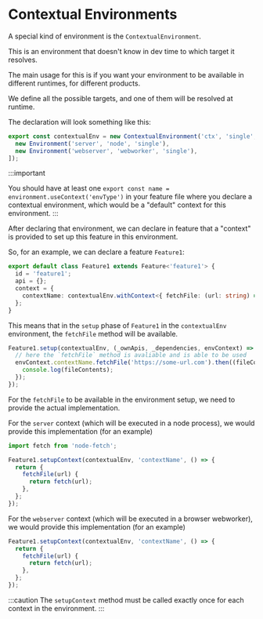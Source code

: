 # Contextual Environments

A special kind of environment is the `ContextualEnvironment`.

This is an environment that doesn't know in dev time to which target it resolves.

The main usage for this is if you want your environment to be available in different runtimes, for different products.

We define all the possible targets, and one of them will be resolved at runtime.

The declaration will look something like this:

```ts title="my-feature.feature.ts"
export const contextualEnv = new ContextualEnvironment('ctx', 'single', [
  new Environment('server', 'node', 'single'),
  new Environment('webserver', 'webworker', 'single'),
]);
```

:::important

You should have at least one `export const name = environment.useContext('envType')` in your feature file where you
declare a contextual environment, which would be a "default" context for this environment.
:::

After declaring that environment, we can declare in feature that a "context" is provided to set up this feature in this
environment.

So, for an example, we can declare a feature `Feature1`:

```ts title="feature-1.feature.ts"
export default class Feature1 extends Feature<'feature1'> {
  id = 'feature1';
  api = {};
  context = {
    contextName: contextualEnv.withContext<{ fetchFile: (url: string) => Promise<string> }>(),
  };
}
```

This means that in the `setup` phase of `Feature1` in the `contextualEnv` environment,
the `fetchFile` method will be available.

```ts title="feature-1.ctx.env.ts"
Feature1.setup(contextualEnv, (_ownApis, _dependencies, envContext) => {
  // here the `fetchFile` method is avaliable and is able to be used
  envContext.contextName.fetchFile('https://some-url.com').then((fileContents) => {
    console.log(fileContents);
  });
});
```

For the `fetchFile` to be available in the environment setup, we need to provide the actual implementation.

For the `server` context (which will be executed in a node process), we would provide this implementation (for an
example)

```ts title="feature-1.ctx.server.context.ts"
import fetch from 'node-fetch';

Feature1.setupContext(contextualEnv, 'contextName', () => {
  return {
    fetchFile(url) {
      return fetch(url);
    },
  };
});
```

For the `webserver` context (which will be executed in a browser webworker), we would provide this implementation (for
an example)

```ts title="feature-1.ctx.webserver.context.ts"
Feature1.setupContext(contextualEnv, 'contextName', () => {
  return {
    fetchFile(url) {
      return fetch(url);
    },
  };
});
```

:::caution
The `setupContext` method must be called exactly once for each context in the environment.
:::
